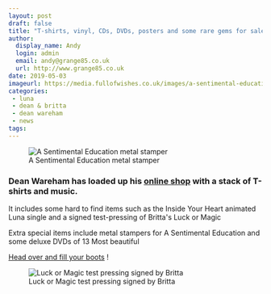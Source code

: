 ```yaml
---
layout: post
draft: false
title: "T-shirts, vinyl, CDs, DVDs, posters and some rare gems for sale in the Dean Wareham online shop"
author:
  display_name: Andy
  login: admin
  email: andy@grange85.co.uk
  url: http://www.grange85.co.uk
date: 2019-05-03
imageurl: https://media.fullofwishes.co.uk/images/a-sentimental-education-stamper.jpg
categories:
 - luna
 - dean & britta
 - dean wareham
 - news
tags:
---
```

<figure class="caption aligncenter"><img src="https://media.fullofwishes.co.uk/images/a-sentimental-education-stamper.jpg" alt="A Sentimental Education metal stamper" /><figcaption class="caption-text">A Sentimental Education metal stamper</figcaption></figure>

### Dean Wareham has loaded up his [online shop](https://deanwareham.com/shop) with a stack of T-shirts and music.

It includes some hard to find items such as the Inside Your Heart animated Luna single and a signed test-pressing of Britta's Luck or Magic

Extra special items include metal stampers for A Sentimental Education and some deluxe DVDs of 13 Most beautiful

[Head over and fill your boots](https://deanwareham.com/shop) !

<figure class="caption aligncenter"><img src="https://media.fullofwishes.co.uk/images/britta-signed-luck-or-magic-tp.jpg" alt="Luck or Magic test pressing signed by Britta" /><figcaption class="caption-text">Luck or Magic test pressing signed by Britta</figcaption></figure>

